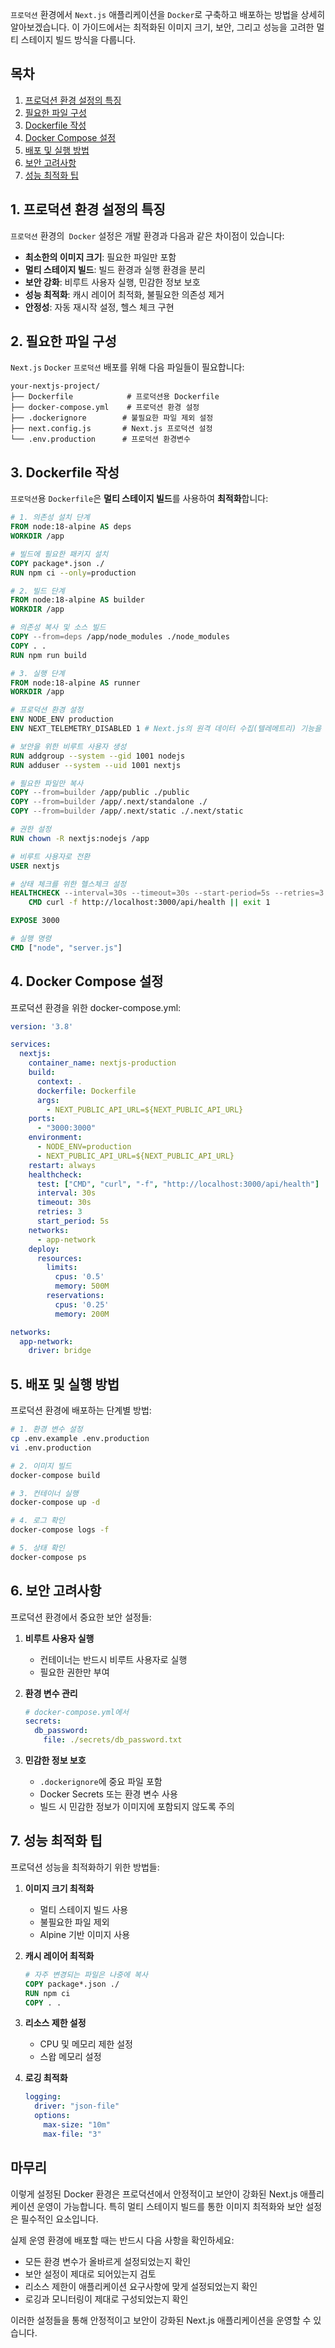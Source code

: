 `프로덕션` 환경에서 `Next.js` 애플리케이션을 `Docker`로 구축하고 배포하는 방법을 상세히 알아보겠습니다. 이 가이드에서는 최적화된 이미지 크기, 보안, 그리고 성능을 고려한 멀티 스테이지 빌드 방식을 다룹니다.

## 목차
1. [프로덕션 환경 설정의 특징](#1-프로덕션-환경-설정의-특징)
2. [필요한 파일 구성](#2-필요한-파일-구성)
3. [Dockerfile 작성](#3-dockerfile-작성)
4. [Docker Compose 설정](#4-docker-compose-설정)
5. [배포 및 실행 방법](#5-배포-및-실행-방법)
6. [보안 고려사항](#6-보안-고려사항)
7. [성능 최적화 팁](#7-성능-최적화-팁)

## 1. 프로덕션 환경 설정의 특징

`프로덕션` 환경의` Docker` 설정은 개발 환경과 다음과 같은 차이점이 있습니다:

- **최소한의 이미지 크기**: 필요한 파일만 포함
- **멀티 스테이지 빌드**: 빌드 환경과 실행 환경을 분리
- **보안 강화**: 비루트 사용자 실행, 민감한 정보 보호
- **성능 최적화**: 캐시 레이어 최적화, 불필요한 의존성 제거
- **안정성**: 자동 재시작 설정, 헬스 체크 구현

## 2. 필요한 파일 구성

`Next.js`  `Docker` `프로덕션` 배포를 위해 다음 파일들이 필요합니다:

```
your-nextjs-project/
├── Dockerfile            # 프로덕션용 Dockerfile
├── docker-compose.yml    # 프로덕션 환경 설정
├── .dockerignore        # 불필요한 파일 제외 설정
├── next.config.js       # Next.js 프로덕션 설정
└── .env.production      # 프로덕션 환경변수
```

## 3. Dockerfile 작성

`프로덕션`용 `Dockerfile`은 **멀티 스테이지 빌드**를 사용하여 **최적화**합니다:

```dockerfile
# 1. 의존성 설치 단계
FROM node:18-alpine AS deps
WORKDIR /app

# 빌드에 필요한 패키지 설치
COPY package*.json ./
RUN npm ci --only=production

# 2. 빌드 단계
FROM node:18-alpine AS builder
WORKDIR /app

# 의존성 복사 및 소스 빌드
COPY --from=deps /app/node_modules ./node_modules
COPY . .
RUN npm run build

# 3. 실행 단계
FROM node:18-alpine AS runner
WORKDIR /app

# 프로덕션 환경 설정
ENV NODE_ENV production
ENV NEXT_TELEMETRY_DISABLED 1 # Next.js의 원격 데이터 수집(텔레메트리) 기능을 비활성화

# 보안을 위한 비루트 사용자 생성
RUN addgroup --system --gid 1001 nodejs
RUN adduser --system --uid 1001 nextjs

# 필요한 파일만 복사
COPY --from=builder /app/public ./public
COPY --from=builder /app/.next/standalone ./
COPY --from=builder /app/.next/static ./.next/static

# 권한 설정
RUN chown -R nextjs:nodejs /app

# 비루트 사용자로 전환
USER nextjs

# 상태 체크를 위한 헬스체크 설정
HEALTHCHECK --interval=30s --timeout=30s --start-period=5s --retries=3 \
    CMD curl -f http://localhost:3000/api/health || exit 1

EXPOSE 3000

# 실행 명령
CMD ["node", "server.js"]
```

## 4. Docker Compose 설정

프로덕션 환경을 위한 docker-compose.yml:

```yaml
version: '3.8'

services:
  nextjs:
    container_name: nextjs-production
    build:
      context: .
      dockerfile: Dockerfile
      args:
        - NEXT_PUBLIC_API_URL=${NEXT_PUBLIC_API_URL}
    ports:
      - "3000:3000"
    environment:
      - NODE_ENV=production
      - NEXT_PUBLIC_API_URL=${NEXT_PUBLIC_API_URL}
    restart: always
    healthcheck:
      test: ["CMD", "curl", "-f", "http://localhost:3000/api/health"]
      interval: 30s
      timeout: 30s
      retries: 3
      start_period: 5s
    networks:
      - app-network
    deploy:
      resources:
        limits:
          cpus: '0.5'
          memory: 500M
        reservations:
          cpus: '0.25'
          memory: 200M

networks:
  app-network:
    driver: bridge
```

## 5. 배포 및 실행 방법

프로덕션 환경에 배포하는 단계별 방법:

```bash
# 1. 환경 변수 설정
cp .env.example .env.production
vi .env.production

# 2. 이미지 빌드
docker-compose build

# 3. 컨테이너 실행
docker-compose up -d

# 4. 로그 확인
docker-compose logs -f

# 5. 상태 확인
docker-compose ps
```

## 6. 보안 고려사항

프로덕션 환경에서 중요한 보안 설정들:

1. **비루트 사용자 실행**
   - 컨테이너는 반드시 비루트 사용자로 실행
   - 필요한 권한만 부여

2. **환경 변수 관리**
   ```yaml
   # docker-compose.yml에서
   secrets:
     db_password:
       file: ./secrets/db_password.txt
   ```

3. **민감한 정보 보호**
   - `.dockerignore`에 중요 파일 포함
   - Docker Secrets 또는 환경 변수 사용
   - 빌드 시 민감한 정보가 이미지에 포함되지 않도록 주의

## 7. 성능 최적화 팁

프로덕션 성능을 최적화하기 위한 방법들:

1. **이미지 크기 최적화**
   - 멀티 스테이지 빌드 사용
   - 불필요한 파일 제외
   - Alpine 기반 이미지 사용

2. **캐시 레이어 최적화**
   ```dockerfile
   # 자주 변경되는 파일은 나중에 복사
   COPY package*.json ./
   RUN npm ci
   COPY . .
   ```

3. **리소스 제한 설정**
   - CPU 및 메모리 제한 설정
   - 스왑 메모리 설정

4. **로깅 최적화**
   ```yaml
   logging:
     driver: "json-file"
     options:
       max-size: "10m"
       max-file: "3"
   ```

## 마무리

이렇게 설정된 Docker 환경은 프로덕션에서 안정적이고 보안이 강화된 Next.js 애플리케이션 운영이 가능합니다. 특히 멀티 스테이지 빌드를 통한 이미지 최적화와 보안 설정은 필수적인 요소입니다.

실제 운영 환경에 배포할 때는 반드시 다음 사항을 확인하세요:
- 모든 환경 변수가 올바르게 설정되었는지 확인
- 보안 설정이 제대로 되어있는지 검토
- 리소스 제한이 애플리케이션 요구사항에 맞게 설정되었는지 확인
- 로깅과 모니터링이 제대로 구성되었는지 확인

이러한 설정들을 통해 안정적이고 보안이 강화된 Next.js 애플리케이션을 운영할 수 있습니다.